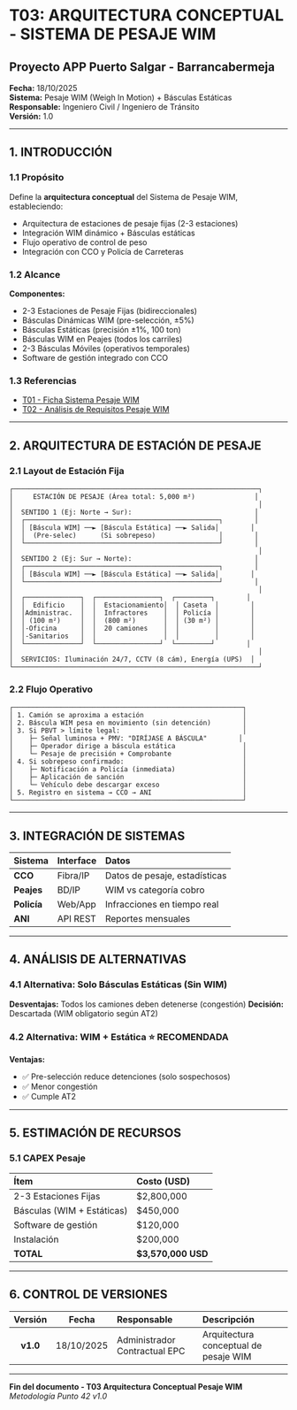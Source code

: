 # T03: ARQUITECTURA CONCEPTUAL - SISTEMA DE PESAJE WIM
## Proyecto APP Puerto Salgar - Barrancabermeja

**Fecha:** 18/10/2025  
**Sistema:** Pesaje WIM (Weigh In Motion) + Básculas Estáticas  
**Responsable:** Ingeniero Civil / Ingeniero de Tránsito  
**Versión:** 1.0  

---

## 1. INTRODUCCIÓN

### 1.1 Propósito

Define la **arquitectura conceptual** del Sistema de Pesaje WIM, estableciendo:

- Arquitectura de estaciones de pesaje fijas (2-3 estaciones)
- Integración WIM dinámico + Básculas estáticas
- Flujo operativo de control de peso
- Integración con CCO y Policía de Carreteras

### 1.2 Alcance

**Componentes:**
- 2-3 Estaciones de Pesaje Fijas (bidireccionales)
- Básculas Dinámicas WIM (pre-selección, ±5%)
- Básculas Estáticas (precisión ±1%, 100 ton)
- Básculas WIM en Peajes (todos los carriles)
- 2-3 Básculas Móviles (operativos temporales)
- Software de gestión integrado con CCO

### 1.3 Referencias

- [T01 - Ficha Sistema Pesaje WIM](39_T01_Ficha_Sistema_Pesaje_WIM_v1.0.md)
- [T02 - Análisis de Requisitos Pesaje WIM](47_T02_Analisis_Requisitos_Pesaje_WIM_v1.0.md)

---

## 2. ARQUITECTURA DE ESTACIÓN DE PESAJE

### 2.1 Layout de Estación Fija

```
┌──────────────────────────────────────────────────────────────┐
│     ESTACIÓN DE PESAJE (Área total: 5,000 m²)               │
│                                                              │
│  SENTIDO 1 (Ej: Norte → Sur):                               │
│  ┌─────────────────────────────────────────────────┐        │
│  │ [Báscula WIM] ──► [Báscula Estática] ──► Salida│        │
│  │  (Pre-selec)      (Si sobrepeso)                │        │
│  └─────────────────────────────────────────────────┘        │
│                                                              │
│  SENTIDO 2 (Ej: Sur → Norte):                               │
│  ┌─────────────────────────────────────────────────┐        │
│  │ [Báscula WIM] ──► [Báscula Estática] ──► Salida│        │
│  └─────────────────────────────────────────────────┘        │
│                                                              │
│  ┌──────────────┐  ┌────────────────┐  ┌─────────┐        │
│  │  Edificio    │  │  Estacionamiento│  │ Caseta  │        │
│  │Administrac.  │  │  Infractores    │  │ Policía │        │
│  │ (100 m²)     │  │  (800 m²)       │  │ (30 m²) │        │
│  │-Oficina      │  │  20 camiones    │  │         │        │
│  │-Sanitarios   │  │                 │  │         │        │
│  └──────────────┘  └────────────────┘  └─────────┘        │
│                                                              │
│  SERVICIOS: Iluminación 24/7, CCTV (8 cám), Energía (UPS)  │
└──────────────────────────────────────────────────────────────┘
```

### 2.2 Flujo Operativo

```
┌──────────────────────────────────────────────────────────┐
│ 1. Camión se aproxima a estación                         │
│ 2. Báscula WIM pesa en movimiento (sin detención)        │
│ 3. Si PBVT > límite legal:                               │
│    ├─ Señal luminosa + PMV: "DIRÍJASE A BÁSCULA"        │
│    ├─ Operador dirige a báscula estática                 │
│    └─ Pesaje de precisión + Comprobante                  │
│ 4. Si sobrepeso confirmado:                              │
│    ├─ Notificación a Policía (inmediata)                 │
│    ├─ Aplicación de sanción                              │
│    └─ Vehículo debe descargar exceso                     │
│ 5. Registro en sistema → CCO → ANI                       │
└──────────────────────────────────────────────────────────┘
```

---

## 3. INTEGRACIÓN DE SISTEMAS

| Sistema | Interface | Datos |
|:--------|:----------|:------|
| **CCO** | Fibra/IP | Datos de pesaje, estadísticas |
| **Peajes** | BD/IP | WIM vs categoría cobro |
| **Policía** | Web/App | Infracciones en tiempo real |
| **ANI** | API REST | Reportes mensuales |

---

## 4. ANÁLISIS DE ALTERNATIVAS

### 4.1 Alternativa: Solo Básculas Estáticas (Sin WIM)

**Desventajas:** Todos los camiones deben detenerse (congestión)
**Decisión:** Descartada (WIM obligatorio según AT2)

### 4.2 Alternativa: WIM + Estática ⭐ RECOMENDADA

**Ventajas:**
- ✅ Pre-selección reduce detenciones (solo sospechosos)
- ✅ Menor congestión
- ✅ Cumple AT2

---

## 5. ESTIMACIÓN DE RECURSOS

### 5.1 CAPEX Pesaje

| Ítem | Costo (USD) |
|:-----|:------------|
| 2-3 Estaciones Fijas | $2,800,000 |
| Básculas (WIM + Estáticas) | $450,000 |
| Software de gestión | $120,000 |
| Instalación | $200,000 |
| **TOTAL** | **$3,570,000 USD** |

---

## 6. CONTROL DE VERSIONES

| Versión | Fecha | Responsable | Descripción |
|:---:|:---:|:---|:---|
| **v1.0** | 18/10/2025 | Administrador Contractual EPC | Arquitectura conceptual de pesaje WIM |

---

**Fin del documento - T03 Arquitectura Conceptual Pesaje WIM**  
*Metodología Punto 42 v1.0*

